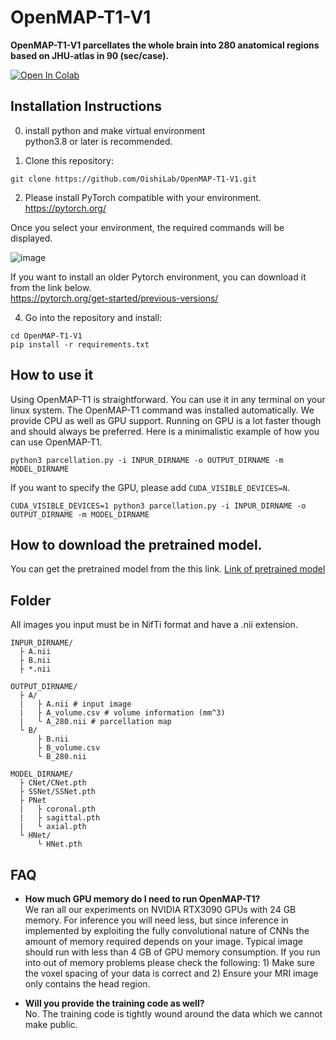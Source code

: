 # OpenMAP-T1-V1
**OpenMAP-T1-V1 parcellates the whole brain into 280 anatomical regions based on JHU-atlas in 90 (sec/case).**

[![Open In Colab](https://colab.research.google.com/assets/colab-badge.svg)](https://colab.research.google.com/drive/1fmfkxxZjChExnl5cHITYkNYgTu3MZ7Ql#scrollTo=xwZxyL5ewVNF)

## Installation Instructions
0. install python and make virtual environment<br>
python3.8 or later is recommended.

1. Clone this repository:
```
git clone https://github.com/OishiLab/OpenMAP-T1-V1.git
```
2. Please install PyTorch compatible with your environment.<br>
https://pytorch.org/

Once you select your environment, the required commands will be displayed.

![image](https://github.com/OishiLab/OpenMAP-T1-V1/assets/64403395/bd9641e3-5933-48c4-9454-1e0b9fc18e96)

If you want to install an older Pytorch environment, you can download it from the link below.<br>
https://pytorch.org/get-started/previous-versions/

4. Go into the repository and install:
```
cd OpenMAP-T1-V1
pip install -r requirements.txt
```

## How to use it
Using OpenMAP-T1 is straightforward. You can use it in any terminal on your linux system. The OpenMAP-T1 command was installed automatically. We provide CPU as well as GPU support. Running on GPU is a lot faster though and should always be preferred. Here is a minimalistic example of how you can use OpenMAP-T1.
```
python3 parcellation.py -i INPUR_DIRNAME -o OUTPUT_DIRNAME -m MODEL_DIRNAME
```
If you want to specify the GPU, please add ```CUDA_VISIBLE_DEVICES=N```.
```
CUDA_VISIBLE_DEVICES=1 python3 parcellation.py -i INPUR_DIRNAME -o OUTPUT_DIRNAME -m MODEL_DIRNAME
```

## How to download the pretrained model.
You can get the pretrained model from the this link.
[Link of pretrained model](https://forms.office.com/Pages/ResponsePage.aspx?id=OPSkn-axO0eAP4b4rt8N7C3Ld6BZfoRAuE68LMZr0zFUMEhCMzZIR0RHNEpMTDlOVE1OV0tONkUyMy4u)

## Folder
All images you input must be in NifTi format and have a .nii extension.
```
INPUR_DIRNAME/
  ├ A.nii
  ├ B.nii
  ├ *.nii

OUTPUT_DIRNAME/
  ├ A/
  |   ├ A.nii # input image
  |   ├ A_volume.csv # volume information (mm^3)
  |   └ A_280.nii # parcellation map
  └ B/
      ├ B.nii
      ├ B_volume.csv
      └ B_280.nii

MODEL_DIRNAME/
  ├ CNet/CNet.pth
  ├ SSNet/SSNet.pth
  ├ PNet
  |   ├ coronal.pth
  |   ├ sagittal.pth
  |   └ axial.pth
  └ HNet/
      └ HNet.pth
```

## FAQ
* **How much GPU memory do I need to run OpenMAP-T1?** <br>
We ran all our experiments on NVIDIA RTX3090 GPUs with 24 GB memory. For inference you will need less, but since inference in implemented by exploiting the fully convolutional nature of CNNs the amount of memory required depends on your image. Typical image should run with less than 4 GB of GPU memory consumption. If you run into out of memory problems please check the following: 1) Make sure the voxel spacing of your data is correct and 2) Ensure your MRI image only contains the head region.

* **Will you provide the training code as well?** <br>
No. The training code is tightly wound around the data which we cannot make public.
